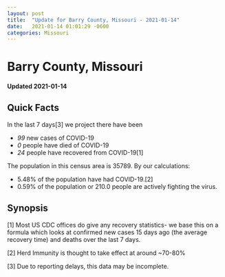 ```yaml
---
layout: post
title:  "Update for Barry County, Missouri - 2021-01-14"
date:   2021-01-14 01:01:29 -0600
categories: Missouri
---
```


# Barry County, Missouri
#### Updated 2021-01-14

## Quick Facts

In the last 7 days[3] we project there have been
- *99* new cases of COVID-19
- *0* people have died of COVID-19
- *24* people have recovered from COVID-19[1]

The population in this census area is 35789. By our calculations:
- 5.48% of the population have had COVID-19.[2]
- 0.59% of the population or 210.0 people are actively fighting the virus.

## Synopsis




[1] Most US CDC offices do give any recovery statistics- we base this on a formula which looks at confirmed new cases
15 days ago (the average recovery time) and deaths over the last 7 days.

[2] Herd Immunity is thought to take effect at around ~70-80%

[3] Due to reporting delays, this data may be incomplete.
 
    